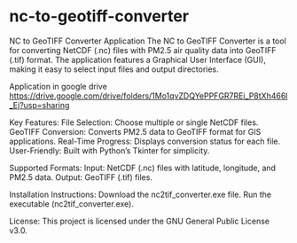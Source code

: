 # nc-to-geotiff-converter

NC to GeoTIFF Converter Application
The NC to GeoTIFF Converter is a tool for converting NetCDF (.nc) files with PM2.5 air quality data into GeoTIFF (.tif) format. The application features a Graphical User Interface (GUI), making it easy to select input files and output directories.

Application in google drive
https://drive.google.com/drive/folders/1Mo1qvZDQYePPFGR7REi_P8tXh466l_Ej?usp=sharing

Key Features:
File Selection: Choose multiple or single NetCDF files.
GeoTIFF Conversion: Converts PM2.5 data to GeoTIFF format for GIS applications.
Real-Time Progress: Displays conversion status for each file.
User-Friendly: Built with Python’s Tkinter for simplicity.

Supported Formats:
Input: NetCDF (.nc) files with latitude, longitude, and PM2.5 data.
Output: GeoTIFF (.tif) files.

Installation Instructions:
Download the nc2tif_converter.exe file.
Run the executable (nc2tif_converter.exe).

License:
This project is licensed under the GNU General Public License v3.0.
